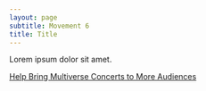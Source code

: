 ```yaml
---
layout: page
subtitle: Movement 6
title: Title
---
```


Lorem ipsum dolor sit amet.

<a class="link" href="https://www.multiverseseries.org/donate">
    Help Bring Multiverse Concerts to More Audiences
</a>
